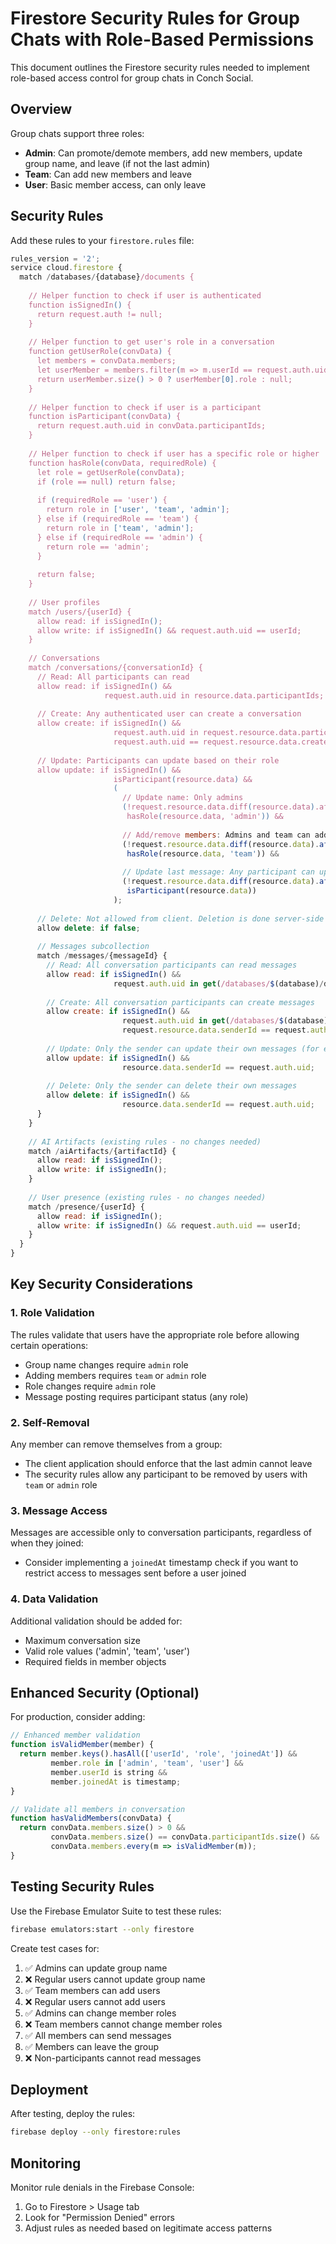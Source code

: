 # Firestore Security Rules for Group Chats with Role-Based Permissions

This document outlines the Firestore security rules needed to implement role-based access control for group chats in Conch Social.

## Overview

Group chats support three roles:
- **Admin**: Can promote/demote members, add new members, update group name, and leave (if not the last admin)
- **Team**: Can add new members and leave
- **User**: Basic member access, can only leave

## Security Rules

Add these rules to your `firestore.rules` file:

```javascript
rules_version = '2';
service cloud.firestore {
  match /databases/{database}/documents {
    
    // Helper function to check if user is authenticated
    function isSignedIn() {
      return request.auth != null;
    }
    
    // Helper function to get user's role in a conversation
    function getUserRole(convData) {
      let members = convData.members;
      let userMember = members.filter(m => m.userId == request.auth.uid);
      return userMember.size() > 0 ? userMember[0].role : null;
    }
    
    // Helper function to check if user is a participant
    function isParticipant(convData) {
      return request.auth.uid in convData.participantIds;
    }
    
    // Helper function to check if user has a specific role or higher
    function hasRole(convData, requiredRole) {
      let role = getUserRole(convData);
      if (role == null) return false;
      
      if (requiredRole == 'user') {
        return role in ['user', 'team', 'admin'];
      } else if (requiredRole == 'team') {
        return role in ['team', 'admin'];
      } else if (requiredRole == 'admin') {
        return role == 'admin';
      }
      
      return false;
    }
    
    // User profiles
    match /users/{userId} {
      allow read: if isSignedIn();
      allow write: if isSignedIn() && request.auth.uid == userId;
    }
    
    // Conversations
    match /conversations/{conversationId} {
      // Read: All participants can read
      allow read: if isSignedIn() && 
                     request.auth.uid in resource.data.participantIds;
      
      // Create: Any authenticated user can create a conversation
      allow create: if isSignedIn() && 
                       request.auth.uid in request.resource.data.participantIds &&
                       request.auth.uid == request.resource.data.createdBy;
      
      // Update: Participants can update based on their role
      allow update: if isSignedIn() && 
                       isParticipant(resource.data) &&
                       (
                         // Update name: Only admins
                         (!request.resource.data.diff(resource.data).affectedKeys().hasAny(['name']) ||
                          hasRole(resource.data, 'admin')) &&
                         
                         // Add/remove members: Admins and team can add, only admins can change roles
                         (!request.resource.data.diff(resource.data).affectedKeys().hasAny(['members', 'participantIds']) ||
                          hasRole(resource.data, 'team')) &&
                         
                         // Update last message: Any participant can update
                         (!request.resource.data.diff(resource.data).affectedKeys().hasAny(['lastMessage', 'lastMessageAt']) ||
                          isParticipant(resource.data))
                       );
      
      // Delete: Not allowed from client. Deletion is done server-side by Cloud Function
      allow delete: if false;
      
      // Messages subcollection
      match /messages/{messageId} {
        // Read: All conversation participants can read messages
        allow read: if isSignedIn() && 
                       request.auth.uid in get(/databases/$(database)/documents/conversations/$(conversationId)).data.participantIds;
        
        // Create: All conversation participants can create messages
        allow create: if isSignedIn() && 
                         request.auth.uid in get(/databases/$(database)/documents/conversations/$(conversationId)).data.participantIds &&
                         request.resource.data.senderId == request.auth.uid;
        
        // Update: Only the sender can update their own messages (for editing/deleting)
        allow update: if isSignedIn() && 
                         resource.data.senderId == request.auth.uid;
        
        // Delete: Only the sender can delete their own messages
        allow delete: if isSignedIn() && 
                         resource.data.senderId == request.auth.uid;
      }
    }
    
    // AI Artifacts (existing rules - no changes needed)
    match /aiArtifacts/{artifactId} {
      allow read: if isSignedIn();
      allow write: if isSignedIn();
    }
    
    // User presence (existing rules - no changes needed)
    match /presence/{userId} {
      allow read: if isSignedIn();
      allow write: if isSignedIn() && request.auth.uid == userId;
    }
  }
}
```

## Key Security Considerations

### 1. Role Validation
The rules validate that users have the appropriate role before allowing certain operations:
- Group name changes require `admin` role
- Adding members requires `team` or `admin` role
- Role changes require `admin` role
- Message posting requires participant status (any role)

### 2. Self-Removal
Any member can remove themselves from a group:
- The client application should enforce that the last admin cannot leave
- The security rules allow any participant to be removed by users with `team` or `admin` role

### 3. Message Access
Messages are accessible only to conversation participants, regardless of when they joined:
- Consider implementing a `joinedAt` timestamp check if you want to restrict access to messages sent before a user joined

### 4. Data Validation
Additional validation should be added for:
- Maximum conversation size
- Valid role values ('admin', 'team', 'user')
- Required fields in member objects

## Enhanced Security (Optional)

For production, consider adding:

```javascript
// Enhanced member validation
function isValidMember(member) {
  return member.keys().hasAll(['userId', 'role', 'joinedAt']) &&
         member.role in ['admin', 'team', 'user'] &&
         member.userId is string &&
         member.joinedAt is timestamp;
}

// Validate all members in conversation
function hasValidMembers(convData) {
  return convData.members.size() > 0 &&
         convData.members.size() == convData.participantIds.size() &&
         convData.members.every(m => isValidMember(m));
}
```

## Testing Security Rules

Use the Firebase Emulator Suite to test these rules:

```bash
firebase emulators:start --only firestore
```

Create test cases for:
1. ✅ Admins can update group name
2. ❌ Regular users cannot update group name
3. ✅ Team members can add users
4. ❌ Regular users cannot add users
5. ✅ Admins can change member roles
6. ❌ Team members cannot change member roles
7. ✅ All members can send messages
8. ✅ Members can leave the group
9. ❌ Non-participants cannot read messages

## Deployment

After testing, deploy the rules:

```bash
firebase deploy --only firestore:rules
```

## Monitoring

Monitor rule denials in the Firebase Console:
1. Go to Firestore > Usage tab
2. Look for "Permission Denied" errors
3. Adjust rules as needed based on legitimate access patterns

